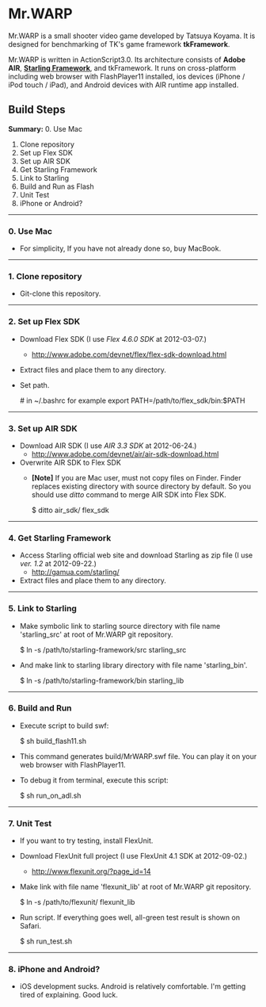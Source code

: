 # Mr.WARP

Mr.WARP is a small shooter video game developed by Tatsuya Koyama.
It is designed for benchmarking of TK's game framework **tkFramework**.

Mr.WARP is written in ActionScript3.0. Its architecture consists of **Adobe AIR**,
[**Starling Framework**][1], and tkFramework. It runs on cross-platform including
web browser with FlashPlayer11 installed, ios devices (iPhone / iPod touch / iPad),
and Android devices with AIR runtime app installed.

[1]: http://gamua.com/starling/

## Build Steps

**Summary:**
  0. Use Mac
  1. Clone repository
  2. Set up Flex SDK
  3. Set up AIR SDK
  4. Get Starling Framework
  5. Link to Starling
  6. Build and Run as Flash
  7. Unit Test
  8. iPhone or Android?


----
### 0. Use Mac

* For simplicity, If you have not already done so, buy MacBook.


----
### 1. Clone repository

* Git-clone this repository.


----
### 2. Set up Flex SDK

* Download Flex SDK (I use *Flex 4.6.0 SDK* at 2012-03-07.)
  * http://www.adobe.com/devnet/flex/flex-sdk-download.html
* Extract files and place them to any directory.
* Set path.

    \# in ~/.bashrc for example
    export PATH=/path/to/flex_sdk/bin:$PATH


----
### 3. Set up AIR SDK

* Download AIR SDK (I use *AIR 3.3 SDK* at 2012-06-24.)
  * http://www.adobe.com/devnet/air/air-sdk-download.html
* Overwrite AIR SDK to Flex SDK
  * **[Note]** If you are Mac user, must not copy files on Finder.
    Finder replaces existing directory with source directory by default.
    So you should use *ditto* command to merge AIR SDK into Flex SDK.

    $ ditto air_sdk/ flex_sdk


----
### 4. Get Starling Framework

* Access Starling official web site and download Starling as zip file
  (I use *ver. 1.2* at 2012-09-22.)
  * http://gamua.com/starling/
* Extract files and place them to any directory.


----
### 5. Link to Starling

* Make symbolic link to starling source directory with file name 'starling_src'
  at root of Mr.WARP git repository.

    $ ln -s /path/to/starling-framework/src starling_src

* And make link to starling library directory with file name 'starling_bin'.

    $ ln -s /path/to/starling-framework/bin starling_lib


----
### 6. Build and Run

* Execute script to build swf:

    $ sh build_flash11.sh

* This command generates build/MrWARP.swf file.
  You can play it on your web browser with FlashPlayer11.

* To debug it from terminal, execute this script:

    $ sh run_on_adl.sh


----
### 7. Unit Test

* If you want to try testing, install FlexUnit.

* Download FlexUnit full project (I use FlexUnit 4.1 SDK at 2012-09-02.)
  * http://www.flexunit.org/?page_id=14

* Make link with file name 'flexunit_lib' at root of Mr.WARP git repository.

    $ ln -s /path/to/flexunit/ flexunit_lib

* Run script. If everything goes well, all-green test result is shown on Safari.

    $ sh run_test.sh


----
### 8. iPhone and Android?

* iOS development sucks. Android is relatively comfortable.
  I'm getting tired of explaining. Good luck.





